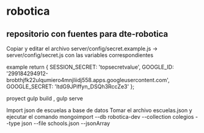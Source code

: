 # robotica

## repositorio con fuentes para dte-robotica


Copiar y editar el archivo server/config/secret.example.js -> server/config/secret.js con las variables correspondientes

example 
return {
		SESSION_SECRET: 'topsecretvalue',
		GOOGLE_ID: '299184294912-brobthjfk22ulqumiero4mnjliidj558.apps.googleusercontent.com',
		GOOGLE_SECRET: 'ltdG9JPiffyn_DSQh3RccZe3'
	};
  
  
  proyect gulp build , gulp serve
  
  
  
  Import json de escuelas a base de datos 
  Tomar el archivo escuelas.json y ejecutar el comando
  mongoimport --db robotica-dev --collection colegios --type json --file schools.json --jsonArray

